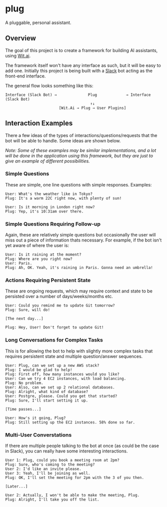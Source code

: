 # plug

A pluggable, personal assistant.

## Overview

The goal of this project is to create a framework for building AI assistants, using [Wit.ai](https://wit.ai).

The framework itself won't have any interface as such, but it will be easy to add one. Initially this project is being built with a [Slack](https://slack.com) bot acting as the front-end interface.

The general flow looks something like this:

```
Interface (Slack Bot) →              Plug             → Interface (Slack Bot)
                                      ↑↓ 
                        [Wit.Ai → Plug → User Plugins] 
```

## Interaction Examples

There a few ideas of the types of interactions/questions/requests that the bot will be able to handle. Some ideas are shown below.

_Note: Some of these examples may be similar implementations, and a lot will be done in the application using this framework, but they are just to give an example of different possibilities._

### Simple Questions

These are simple, one line questions with simple responses. Examples:

```
User: What's the weather like in Tokyo?
Plug: It's a warm 22C right now, with plenty of sun!
```

```
User: Is it morning in London right now?
Plug: Yep, it's 10:31am over there.
```

### Simple Questions Requiring Follow-up

Again, these are relatively simple questions but occasionally the user will miss out a piece of information thats necessary. For example, if the bot isn't yet aware of where the user is:

```
User: Is it raining at the moment?
Plug: Where are you right now?
User: Paris.
Plug: Ah, OK. Yeah, it's raining in Paris. Gonna need an umbrella!
```

### Actions Requiring Persistent State

These are ongoing requests, which may require context and state to be persisted over a number of days/weeks/months etc.

```
User: Could you remind me to update Git tomorrow?
Plug: Sure, will do!

[The next day...]

Plug: Hey, User! Don't forget to update Git!
```

### Long Conversations for Complex Tasks

This is for allowing the bot to help with slightly more complex tasks that requires persistent state and multiple question/answer sequences.

```
User: Plug, can we set up a new AWS stack?
Plug: I would be glad to help!
Plug: First off, how many instances would you like?
User: Can we try 4 EC2 instances, with load balancing.
Plug: No problem.
User: Also, can we set up 2 relational databases.
Plug: Alright, what kind of database?
User: Postgre, please. Could you get that started?
Plug: Sure, I'll start setting it up.

[Time passes...]

User: How's it going, Plug?
Plug: Still setting up the EC2 instances. 58% done so far.
```

### Multi-User Converstations

If there are multiple people talking to the bot at once (as could be the case in Slack), you can really have some interesting interactions.

```
User 1: Plug, could you book a meeting room at 2pm?
Plug: Sure, who's coming to the meeting?
User 2: I'd like an invite please.
User 3: Yeah, I'll be joining as well.
Plug: OK, I'll set the meeting for 2pm with the 3 of you then.

[Later...]

User 2: Actually, I won't be able to make the meeting, Plug.
Plug: Alright, I'll take you off the list.
```
